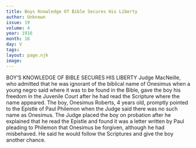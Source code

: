 ```yaml
---
title: Boys Knowledge Of Bible Secures His Liberty
author: Unknown
issue: 19
volume: 4
year: 1916
month: 16
day: V
tags:
layout: page.njk
image:
---
```

BOY’S KNOWLEDGE OF BIBLE SECURES HIS LIBERTY      Judge MacNeille, who admitted that he was ignorant of the biblical name of Onesimus when a young negro said where it was to be found in the Bible, gave the boy his freedom in the Juvenile Court after he had read the Scripture where the name appeared. The boy, Onesimus Roberts, 4 years old, promptly pointed to the Epistle of Paul Philemon when the Judge said there was no such name as Onesimus.      The Judge placed the boy on probation after he explained that he read the Epistle and found it was a letter written by Paul pleading to Philemon that Onesimus be forgiven, although he had misbehaved. He said he would follow the Scriptures and give the boy another chance.


